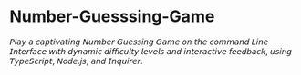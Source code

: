 # Number-Guesssing-Game
𝘗𝘭𝘢𝘺 𝘢 𝘤𝘢𝘱𝘵𝘪𝘷𝘢𝘵𝘪𝘯𝘨 𝘕𝘶𝘮𝘣𝘦𝘳 𝘎𝘶𝘦𝘴𝘴𝘪𝘯𝘨 𝘎𝘢𝘮𝘦 𝘰𝘯 𝘵𝘩𝘦 𝘤𝘰𝘮𝘮𝘢𝘯𝘥 𝘓𝘪𝘯𝘦 𝘐𝘯𝘵𝘦𝘳𝘧𝘢𝘤𝘦 𝘸𝘪𝘵𝘩 𝘥𝘺𝘯𝘢𝘮𝘪𝘤 𝘥𝘪𝘧𝘧𝘪𝘤𝘶𝘭𝘵𝘺 𝘭𝘦𝘷𝘦𝘭𝘴 𝘢𝘯𝘥 𝘪𝘯𝘵𝘦𝘳𝘢𝘤𝘵𝘪𝘷𝘦 𝘧𝘦𝘦𝘥𝘣𝘢𝘤𝘬, 𝘶𝘴𝘪𝘯𝘨 𝘛𝘺𝘱𝘦𝘚𝘤𝘳𝘪𝘱𝘵, 𝘕𝘰𝘥𝘦.𝘫𝘴, 𝘢𝘯𝘥 𝘐𝘯𝘲𝘶𝘪𝘳𝘦𝘳.
